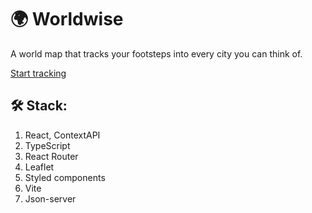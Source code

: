 # 🌍 Worldwise
A world map that tracks your footsteps into every city you can think of.

[Start tracking](https://worldwise-m1rade.netlify.app/)

## 🛠 Stack:
1. React, ContextAPI
2. TypeScript
3. React Router
4. Leaflet
5. Styled components
6. Vite
7. Json-server
